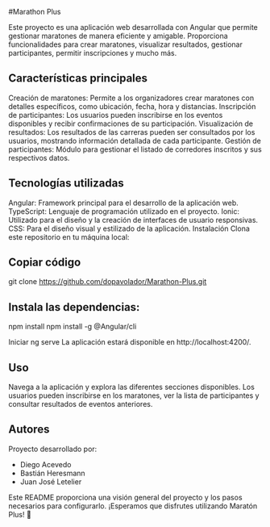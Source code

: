#Marathon Plus

Este proyecto es una aplicación web desarrollada con Angular que permite gestionar maratones de manera eficiente y amigable. Proporciona funcionalidades para crear maratones, visualizar resultados, gestionar participantes, permitir inscripciones y mucho más.

## Características principales
Creación de maratones: Permite a los organizadores crear maratones con detalles específicos, como ubicación, fecha, hora y distancias.
Inscripción de participantes: Los usuarios pueden inscribirse en los eventos disponibles y recibir confirmaciones de su participación.
Visualización de resultados: Los resultados de las carreras pueden ser consultados por los usuarios, mostrando información detallada de cada participante.
Gestión de participantes: Módulo para gestionar el listado de corredores inscritos y sus respectivos datos.

## Tecnologías utilizadas
Angular: Framework principal para el desarrollo de la aplicación web.
TypeScript: Lenguaje de programación utilizado en el proyecto.
Ionic: Utilizado para el diseño y la creación de interfaces de usuario responsivas.
CSS: Para el diseño visual y estilizado de la aplicación.
Instalación
Clona este repositorio en tu máquina local:

## Copiar código
git clone https://github.com/dopavolador/Marathon-Plus.git

## Instala las dependencias:
npm install
npm install -g @Angular/cli

Iniciar
ng serve
La aplicación estará disponible en http://localhost:4200/.

## Uso
Navega a la aplicación y explora las diferentes secciones disponibles.
Los usuarios pueden inscribirse en los maratones, ver la lista de participantes y consultar resultados de eventos anteriores.

## Autores
Proyecto desarrollado por:

- Diego Acevedo
- Bastián Heresmann
- Juan José Letelier

Este README proporciona una visión general del proyecto y los pasos necesarios para configurarlo. ¡Esperamos que disfrutes utilizando Maratón Plus! 🚀

